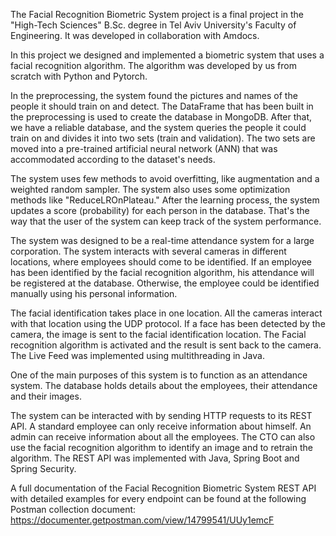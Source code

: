 The Facial Recognition Biometric System project is a final project in the "High-Tech Sciences" B.Sc. degree in Tel Aviv University's Faculty of Engineering. It was developed in collaboration with Amdocs.

In this project we designed and implemented a biometric system that uses a facial recognition algorithm. The algorithm was developed by us from scratch with Python and Pytorch.

In the preprocessing, the system found the pictures and names of the people it should train on and detect.
The DataFrame that has been built in the preprocessing is used to create the database in MongoDB.
After that, we have a reliable database, and the system queries the people it could train on and divides it into two sets (train and validation).
The two sets are moved into a pre-trained artificial neural network (ANN) that was accommodated according to the dataset's needs.

The system uses few methods to avoid overfitting, like augmentation and a weighted random sampler.
The system also uses some optimization methods like "ReduceLROnPlateau."
After the learning process, the system updates a score (probability) for each person in the database. That's the way that the user of the system can keep track of the system performance.
 
The system was designed to be a real-time attendance system for a large corporation.
The system interacts with several cameras in different locations, where employees should come to be identified. If an employee has been identified by the facial recognition algorithm, his attendance will be registered at the database. Otherwise, the employee could be identified manually using his personal information.

The facial identification takes place in one location.  All the cameras interact with that location using the UDP protocol. If a face has been detected by the camera, the image is sent to the facial identification location. The Facial recognition algorithm is activated and the result is sent back to the camera. The Live Feed was implemented using multithreading in Java.

One of the main purposes of this system is to function as an attendance system. The database holds details about the employees, their attendance and their images.

The system can be interacted with by sending HTTP requests to its REST API. A standard employee can only receive information about himself. An admin can receive information about all the employees. The CTO can also use the facial recognition algorithm to identify an image and to retrain the algorithm. The REST API was implemented with Java, Spring Boot and Spring Security.

A full documentation of the Facial Recognition Biometric System REST API with detailed examples for every endpoint can be found at the following Postman collection document:
https://documenter.getpostman.com/view/14799541/UUy1emcF
